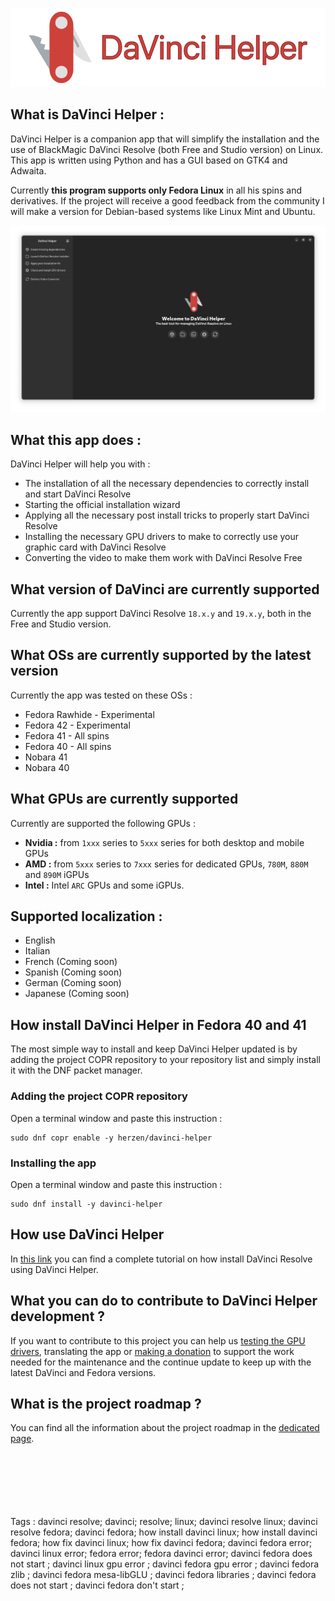 <p align="center">
  <img src="/screenshot/git_hub_thumbnail.png" alt="Banner" width="600"/>
</p>

## What is DaVinci Helper :
DaVinci Helper is a companion app that will simplify the installation and the use of BlackMagic DaVinci Resolve (both Free and Studio version) on Linux. This app is written using Python and has a GUI based on GTK4 and Adwaita. 

Currently **this program supports only Fedora Linux** in all his spins and derivatives. If the project will receive a good feedback from the community I will make a version for Debian-based systems like Linux Mint and Ubuntu.

<p align="center">
  <img src="/screenshot/01_alt.png" alt="Banner"/>
</p>

## What this app does :
DaVinci Helper will help you with :
- The installation of all the necessary dependencies to correctly install and start DaVinci Resolve
- Starting the official installation wizard
- Applying all the necessary post install tricks to properly start DaVinci Resolve
- Installing the necessary GPU drivers to make to correctly use your graphic card with DaVinci Resolve
- Converting the video to make them work with DaVinci Resolve Free

## What version of DaVinci are currently supported
Currently the app support DaVinci Resolve `18.x.y` and `19.x.y`, both in the Free and Studio version.

## What OSs are currently supported by the latest version
Currently the app was tested on these OSs :
- Fedora Rawhide - Experimental
- Fedora 42 - Experimental
- Fedora 41 - All spins
- Fedora 40 - All spins
- Nobara 41
- Nobara 40

## What GPUs are currently supported
Currently are supported the following GPUs :
- **Nvidia :** from `1xxx` series to `5xxx` series for both desktop and mobile GPUs
- **AMD :** from `5xxx` series to `7xxx` series for dedicated GPUs, `780M`, `880M` and `890M` iGPUs
- **Intel :** Intel `ARC` GPUs and some iGPUs.

## Supported localization :
- English
- Italian
- French (Coming soon)
- Spanish (Coming soon)
- German (Coming soon)
- Japanese (Coming soon)

 ## How install DaVinci Helper in Fedora 40 and 41
 The most simple way to install and keep DaVinci Helper updated is by adding the project COPR repository to your repository list and simply install it with the DNF packet manager.

### Adding the project COPR repository
Open a terminal window and paste this instruction : 
```
sudo dnf copr enable -y herzen/davinci-helper
```

### Installing the app
Open a terminal window and paste this instruction :  
```
sudo dnf install -y davinci-helper
```

## How use DaVinci Helper
In [this link](https://github.com/H3rz3n/How-install-DaVinci-Resolve-in-Fedora-Linux) you can find a complete tutorial on how install DaVinci Resolve using DaVinci Helper.

## What you can do to contribute to DaVinci Helper development ?
If you want to contribute to this project you can help us [testing the GPU drivers](https://github.com/H3rz3n/davinci-helper/discussions), translating the app or [making a donation](https://www.paypal.com/donate/?hosted_button_id=CPCG2RFAV82T8) to support the work needed for the maintenance and the continue update to keep up with the latest DaVinci and Fedora versions.


## What is the project roadmap ?
You can find all the information about the project roadmap in the [dedicated page](https://github.com/H3rz3n/davinci-helper/wiki/Project-roadmap).
























<br><br><br><br><br><br>Tags : davinci resolve; davinci; resolve; linux; davinci resolve linux; davinci resolve fedora; davinci fedora; how install davinci linux; how install davinci fedora; how fix davinci linux; how fix davinci fedora; davinci fedora error; davinci linux error; fedora error; fedora davinci error; davinci fedora does not start ; davinci linux gpu error ; davinci fedora gpu error ; davinci fedora zlib ; davinci fedora mesa-libGLU ; davinci fedora libraries ; davinci fedora does not start ; davinci fedora don't start ;



